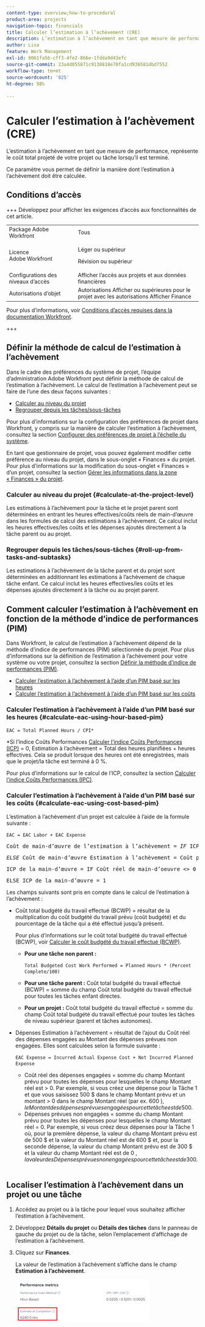 ```yaml
---
content-type: overview;how-to-procedural
product-area: projects
navigation-topic: financials
title: Calculer l’estimation à l’achèvement (CRE)
description: L’estimation à l’achèvement en tant que mesure de performance, représente le coût total projeté de votre projet ou tâche lorsqu’il est terminé.
author: Lisa
feature: Work Management
exl-id: 9061fa56-cff3-4fe2-866e-1fdda9d43efc
source-git-commit: 23a4d055871c9138818e70fa1cd936581dbd7552
workflow-type: tm+mt
source-wordcount: '825'
ht-degree: 98%

---
```


# Calculer l’estimation à l’achèvement (CRE)

<!--
<p data-mc-conditions="QuicksilverOrClassic.Draft mode">(NOTE: Linked to the product. Do not change link!) </p>
-->

L’estimation à l’achèvement en tant que mesure de performance, représente le coût total projeté de votre projet ou tâche lorsqu’il est terminé.

Ce paramètre vous permet de définir la manière dont l’estimation à l’achèvement doit être calculée. 

## Conditions d’accès

+++ Développez pour afficher les exigences d’accès aux fonctionnalités de cet article.

<table style="table-layout:auto"> 
 <col> 
 <col> 
 <tbody> 
  <tr> 
   <td>Package Adobe Workfront</td> 
   <td>Tous</td> 
  </tr> 
  <tr> 
   <td>Licence Adobe Workfront</td> 
   <td>
   <p>Léger ou supérieur</p>
   <p>Révision ou supérieur</p></td>  
  </tr> 
  <tr> 
   <td>Configurations des niveaux d’accès</td> 
   <td>Afficher l’accès aux projets et aux données financières</td> 
  </tr> 
  <tr> 
   <td>Autorisations d’objet</td> 
   <td>Autorisations Afficher ou supérieures pour le projet avec les autorisations Afficher Finance</td> 
  </tr> 
 </tbody> 
</table>

Pour plus d’informations, voir [Conditions d’accès requises dans la documentation Workfront](/help/quicksilver/administration-and-setup/add-users/access-levels-and-object-permissions/access-level-requirements-in-documentation.md).

+++

## Définir la méthode de calcul de l’estimation à l’achèvement

Dans le cadre des préférences du système de projet, l’équipe d’administration Adobe Workfront peut définir la méthode de calcul de l’estimation à l’achèvement. Le calcul de l’estimation à l’achèvement peut se faire de l’une des deux façons suivantes :

* [Calculer au niveau du projet](#calculate-at-the-project-level)
* [Regrouper depuis les tâches/sous-tâches](#roll-up-from-tasks-and-subtasks)

Pour plus d’informations sur la configuration des préférences de projet dans Workfront, y compris sur la manière de calculer l’estimation à l’achèvement, consultez la section [Configurer des préférences de projet à l’échelle du système](../../../administration-and-setup/set-up-workfront/configure-system-defaults/set-project-preferences.md).

En tant que gestionnaire de projet, vous pouvez également modifier cette préférence au niveau du projet, dans le sous-onglet « Finances » du projet. Pour plus d’informations sur la modification du sous-onglet « Finances » d’un projet, consultez la section [Gérer les informations dans la zone « Finances » du projet](../../../manage-work/projects/project-finances/manage-project-finance-area.md).

### Calculer au niveau du projet {#calculate-at-the-project-level}

Les estimations à l’achèvement pour la tâche et le projet parent sont déterminées en entrant les heures effectives/coûts réels de main-d’œuvre dans les formules de calcul des estimations à l’achèvement. Ce calcul inclut les heures effectives/les coûts et les dépenses ajoutés directement à la tâche parent ou au projet.

### Regrouper depuis les tâches/sous-tâches {#roll-up-from-tasks-and-subtasks}

Les estimations à l’achèvement de la tâche parent et du projet sont déterminées en additionnant les estimations à l’achèvement de chaque tâche enfant. Ce calcul inclut les heures effectives/les coûts et les dépenses ajoutés directement à la tâche ou au projet parent.

## Comment calculer l’estimation à l’achèvement en fonction de la méthode d’indice de performances (PIM)

Dans Workfront, le calcul de l’estimation à l’achèvement dépend de la méthode d’indice de performances (PIM) sélectionnée du projet. Pour plus d’informations sur la définition de l’estimation à l’achèvement pour votre système ou votre projet, consultez la section [Définir la méthode d’indice de performances (PIM)](../../../manage-work/projects/project-finances/set-pim.md).

* [Calculer l’estimation à l’achèvement à l’aide d’un PIM basé sur les heures](#calculate-eac-using-hour-based-pim)
* [Calculer l’estimation à l’achèvement à l’aide d’un PIM basé sur les coûts](#calculate-eac-using-cost-based-pim)

### Calculer l’estimation à l’achèvement à l’aide d’un PIM basé sur les heures {#calculate-eac-using-hour-based-pim}

```
EAC = Total Planned Hours / CPI*
```

&#42;Si l’indice Coûts Performances [Calculer l’indice Coûts Performances (ICP)](../../../manage-work/projects/project-finances/calculate-cpi.md) = 0, Estimation à l’achèvement = Total des heures planifiées + heures effectives. Cela se produit lorsque des heures ont été enregistrées, mais que le projet/la tâche est terminé à 0 %.

Pour plus d’informations sur le calcul de l’ICP, consultez la section [Calculer l’indice Coûts Performances (IPC)](../../../manage-work/projects/project-finances/calculate-cpi.md).

### Calculer l’estimation à l’achèvement à l’aide d’un PIM basé sur les coûts {#calculate-eac-using-cost-based-pim}

L’estimation à l’achèvement d’un projet est calculée à l’aide de la formule suivante :

```
EAC = EAC Labor + EAC Expense 
```

<pre>Coût de main-d’œuvre de l’estimation à l’achèvement = <em>IF</em> ICP du coût de main-d’œuvre &lt;&gt; 0 THEN Coût de main-d’œuvre Estimation à l’achèvement = Coût prévu de main-d’œuvre/ICP de la main-d’œuvre</pre><pre><em>ELSE</em> Coût de main-d’œuvre Estimation à l’achèvement = Coût prévu de main-d’œuvre + Coût réel de main-d’œuvre</pre><pre>ICP de la main-d’œuvre = IF Coût réel de main-d’oeuvre &lt;&gt; 0 THEN ICP de la main-d’œuvre = TotalBudgetCostWorkPerformance/Coût réel de main-d’oeuvre</pre><pre>ELSE ICP de la main-d’œuvre = 1 </pre>Les champs suivants sont pris en compte dans le calcul de l’estimation à l’achèvement :

* Coût total budgété du travail effectué (BCWP) = résultat de la multiplication du coût budgété du travail prévu (coût budgété) et du pourcentage de la tâche qui a été effectué jusqu’à présent.

  Pour plus d’informations sur le coût total budgété du travail effectué (BCWP), voir [Calculer le coût budgété du travail effectué (BCWP)](../../../manage-work/projects/project-finances/calculate-bcwp.md).

   * **Pour une tâche non parent :**

     ```
     Total Budgeted Cost Work Performed = Planned Hours * (Percent Complete/100)
     ```

   * **Pour une tâche parent :**
Coût total budgété du travail effectué (BCWP) = somme du champ Coût total budgété du travail effectué pour toutes les tâches enfant directes.

   * **Pour un projet :**
Coût total budgété du travail effectué = somme du champ Coût total budgété du travail effectué pour toutes les tâches de niveau supérieur (parent et tâches autonomes).

* Dépenses Estimation à l’achèvement = résultat de l’ajout du Coût réel des dépenses engagées au Montant des dépenses prévues non engagées. Elles sont calculées selon la formule suivante :

  ```
  EAC Expense = Incurred Actual Expense Cost + Not Incurred Planned Expense
  ```

   * Coût réel des dépenses engagées = somme du champ Montant prévu pour toutes les dépenses pour lesquelles le champ Montant réel est > 0. Par exemple, si vous créez une dépense pour la Tâche 1 et que vous saisissez 500 $ dans le champ Montant prévu et un montant > 0 dans le champ Montant réel (par ex. 600 $), le Montant des dépenses prévues engagées pour cette tâche est de 500 $.
   * Dépenses prévues non engagées = somme du champ Montant prévu pour toutes les dépenses pour lesquelles le champ Montant réel = 0. Par exemple, si vous créez deux dépenses pour la Tâche 1 où, pour la première dépense, la valeur du champ Montant prévu est de 500 $ et la valeur du Montant réel est de 600 $ et, pour la seconde dépense, la valeur du champ Montant prévu est de 300 $ et la valeur du champ Montant réel est de 0 $, la valeur des Dépenses prévues non engagées pour cette tâche est de 300 $. 

## Localiser l’estimation à l’achèvement dans un projet ou une tâche

1. Accédez au projet ou à la tâche pour lequel vous souhaitez afficher l’estimation à l’achèvement.
1. Développez **Détails du projet** ou **Détails des tâches** dans le panneau de gauche du projet ou de la tâche, selon l’emplacement d’affichage de l’estimation à l’achèvement.

1. Cliquez sur **Finances**.

   La valeur de l’estimation à l’achèvement s’affiche dans le champ **Estimation à l’achèvement**.

   ![CRE sur le projet](assets/eac-highlighted-on-project-350x112.png)
